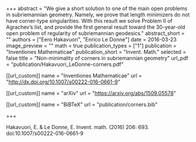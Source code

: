 +++
abstract = "We give a short solution to one of the main open problems in subriemannian geometry. Namely, we prove that length minimizers do not have corner-type singularities. With this result we solve Problem II of Agrachev’s list, and provide the first general result toward the 30-year-old open problem of regularity of subriemannian geodesics."
abstract_short = ""
authors = ["Eero Hakavuori", "Enrico Le Donne"]
date = 2016-03-23
image_preview = ""
math = true
publication_types = ["1"]
publication = "Inventiones Mathematicae"
publication_short = "Invent. Math."
selected = false
title = "Non-minimality of corners in subriemannian geometry"
url_pdf = "publication/Hakavuori_LeDonne-corners.pdf"

[[url_custom]]
name = "Inventiones Mathematicae"
url = "http://dx.doi.org/10.1007/s00222-016-0661-9"

[[url_custom]]
name = "arXiv"
url = "https://arxiv.org/abs/1509.05578"


[[url_custom]]
name = "BiBTeX"
url = "publication/corners.bib"

+++

Hakavuori, E. & Le Donne, E. Invent. math. (2016) 206: 693. doi:10.1007/s00222-016-0661-9
